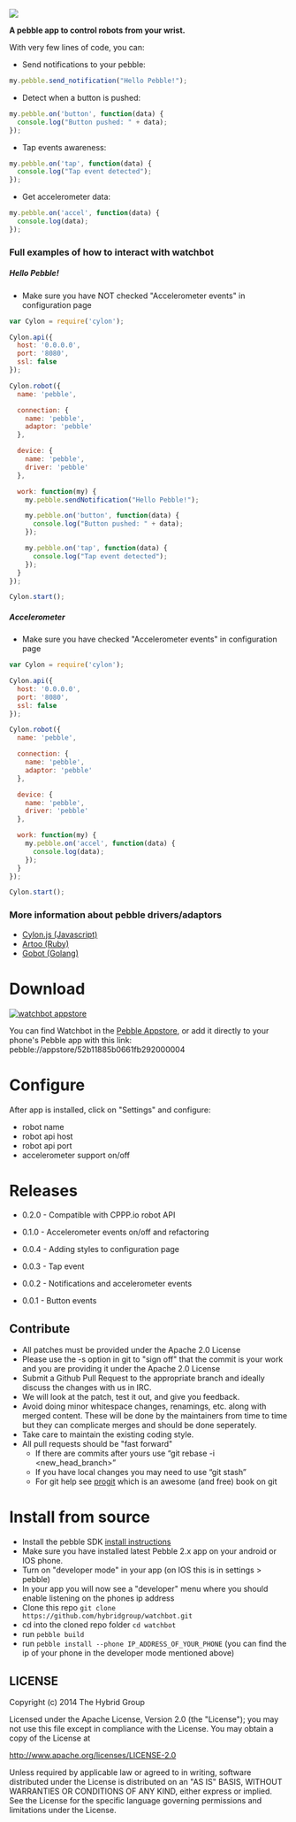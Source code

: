 ![](http://hybridgroup.github.io/watchbot/images/watchbot.png)

**A pebble app to control robots from your wrist.**

With very few lines of code, you can:

* Send notifications to your pebble:

```javascript
my.pebble.send_notification("Hello Pebble!");
```

* Detect when a button is pushed:

```javascript
my.pebble.on('button', function(data) {
  console.log("Button pushed: " + data);
});
```

* Tap events awareness:

```javascript
my.pebble.on('tap', function(data) {
  console.log("Tap event detected");
});
```

* Get accelerometer data:

```javascript
my.pebble.on('accel', function(data) {
  console.log(data);
});
```

### Full examples of how to interact with **watchbot**

##### Hello Pebble!

* Make sure you have NOT checked "Accelerometer events" in configuration page

```javascript
var Cylon = require('cylon');

Cylon.api({
  host: '0.0.0.0',
  port: '8080',
  ssl: false
});

Cylon.robot({
  name: 'pebble',

  connection: {
    name: 'pebble',
    adaptor: 'pebble'
  },

  device: {
    name: 'pebble',
    driver: 'pebble'
  },

  work: function(my) {
    my.pebble.sendNotification("Hello Pebble!");

    my.pebble.on('button', function(data) {
      console.log("Button pushed: " + data);
    });

    my.pebble.on('tap', function(data) {
      console.log("Tap event detected");
    });
  }
});

Cylon.start();
```

##### Accelerometer

* Make sure you have checked "Accelerometer events" in configuration page

```javascript
var Cylon = require('cylon');

Cylon.api({
  host: '0.0.0.0',
  port: '8080',
  ssl: false
});

Cylon.robot({
  name: 'pebble',

  connection: {
    name: 'pebble',
    adaptor: 'pebble'
  },

  device: {
    name: 'pebble',
    driver: 'pebble'
  },

  work: function(my) {
    my.pebble.on('accel', function(data) {
      console.log(data);
    });
  }
});

Cylon.start();
```

### More information about pebble drivers/adaptors

* [Cylon.js (Javascript)](http://cylonjs.com/documentation/platforms/pebble/)
* [Artoo    (Ruby)](http://artoo.io/documentation/platforms/pebble/)
* [Gobot    (Golang)](http://gobot.io/documentation/platforms/pebble/)

# Download

[![watchbot appstore](http://new.tinygrab.com/089df54f8fa9653cbc03459bef1dc11352cd2e4fc6.png)](https://apps.getpebble.com/applications/52b11885b0661fb292000004)

You can find Watchbot in the [Pebble Appstore][appstore], or add it directly to your phone's Pebble app with this link: pebble://appstore/52b11885b0661fb292000004

[appstore]: https://apps.getpebble.com/applications/52b11885b0661fb292000004

# Configure

After app is installed, click on "Settings" and configure:

* robot name
* robot api host
* robot api port
* accelerometer support on/off

# Releases

* 0.2.0 - Compatible with CPPP.io robot API

* 0.1.0 - Accelerometer events on/off and refactoring

* 0.0.4 - Adding styles to configuration page

* 0.0.3 - Tap event

* 0.0.2 - Notifications and accelerometer events

* 0.0.1 - Button events

## Contribute

* All patches must be provided under the Apache 2.0 License
* Please use the -s option in git to "sign off" that the commit is your work and you are providing it under the Apache 2.0 License
* Submit a Github Pull Request to the appropriate branch and ideally discuss the changes with us in IRC.
* We will look at the patch, test it out, and give you feedback.
* Avoid doing minor whitespace changes, renamings, etc. along with merged content. These will be done by the maintainers from time to time but they can complicate merges and should be done seperately.
* Take care to maintain the existing coding style.
* All pull requests should be "fast forward"
  * If there are commits after yours use “git rebase -i <new_head_branch>”
  * If you have local changes you may need to use “git stash”
  * For git help see [progit](http://git-scm.com/book) which is an awesome (and free) book on git

# Install from source

* Install the pebble SDK [install instructions](https://developer.getpebble.com/2/)
* Make sure you have installed latest Pebble 2.x app on your android or IOS phone.
* Turn on "developer mode" in your app (on IOS this is in settings > pebble)
* In your app you will now see a "developer" menu where you should enable listening on the phones ip address
* Clone this repo `git clone https://github.com/hybridgroup/watchbot.git`
* cd into the cloned repo folder `cd watchbot`
* run `pebble build`
* run `pebble install --phone IP_ADDRESS_OF_YOUR_PHONE` (you can find the ip of your phone in the developer mode mentioned above)

## LICENSE

Copyright (c) 2014 The Hybrid Group

Licensed under the Apache License, Version 2.0 (the "License"); you may not use
this file except in compliance with the License. You may obtain a copy of the
License at

   http://www.apache.org/licenses/LICENSE-2.0

Unless required by applicable law or agreed to in writing, software distributed
under the License is distributed on an "AS IS" BASIS, WITHOUT WARRANTIES OR
CONDITIONS OF ANY KIND, either express or implied. See the License for the
specific language governing permissions and limitations under the License.
